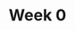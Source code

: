 ---
    title: Week 0
    weekNumber: 0
    days:
      - date: 2022-9-23
        events:
          "**LEC 1**{: .label .label-lecture } Introduction":
            "[CIT 1.2-1.3](https://inferentialthinking.com/chapters/01/2/why-data-science.html)"
          "**SUR**{: .label .label-survey } [Beginning of Quarter Survey](https://forms.gle/PcQ2dMZmunReUKyN9)":
                
---